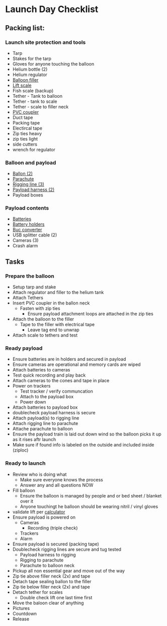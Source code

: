 # Launch Day Checklist

## Packing list:

### Launch site protection and tools 
- Tarp
- Stakes for the tarp
- Gloves for anyone touching the balloon
- Helium bottle (2)
- Helium regulator
- [Balloon filler](https://the-rocketman.com/weather-balloon-inflator-2/)
- [Lift scale](https://the-rocketman.com/weather-balloon-inflator-2/)
- Fish scale (backup)
- Tether - Tank to balloon
- Tether - tank to scale
- Tether - scale to filler neck
- [PVC coupler](https://www.menards.com/main/plumbing/pipe-fittings/pvc-pipe-fittings/nibco-reg-socket-pvc-coupling/f00020t/p-1444449169639-c-8571.htm?tid=4994189286407020233&ipos=4)
- Duct tape
- Packing tape
- Electircal tape
- Zip ties heavy
- zip ties light
- side cutters
- wrench for regulator

### Balloon and payload
- [Ballon (2)](https://www.kaymont.com/product-page/hab-1500)
- [Parachute](https://the-rocketman.com/recovery-html/)
- [Rigging line (3)](https://the-rocketman.com/recovery-shock-cord-habs/)
- [Payload harness (2)](https://the-rocketman.com/4-point-recovery-harness-for-habs/)
- Payload boxes

### Payload contents
- [Batteries](https://smile.amazon.com/Energizer-Lithium-Batteries-Ultimate-Battery/dp/B01C4PP8FK/ref=sr_1_2?crid=2C5PEHZCLZH9J&keywords=energizer%2Blithium%2Baa&qid=1649131524&rdc=1&sprefix=energizer%2Blithium%2Ba%2Caps%2C245&sr=8-2&th=1)
- [Battery holders](https://smile.amazon.com/gp/product/B08B86WYL3/ref=ewc_pr_img_2?smid=AJJYA8M5YMCKV&psc=1)
- [Buc converter]()
- USB splitter cable (2)
- Cameras (3)
- Crash alarm

## Tasks

### Prepare the balloon
- Setup tarp and stake
- Attach regulator and filler to the helium tank
- Attach Tethers
- Insert PVC coupler in the ballon neck
  - Fasten with zip ties
    - Ensure payload attachment loops are attached in the zip ties
- Attach the balloon to the filler
  - Tape to the filler with electrical tape
    - Leave tag end to unwrap
- Attach scale to tethers and test

### Ready payload
- Ensure batteries are in holders and secured in payload
- Ensure cameras are operational and memory cards are wiped
- Attach batteries to cameras
- Test quick recording and play back
- Attach cameras to the cones and tape in place
- Power on trackers
  - Test tracker / verify communcation
  - Attach to the payload box
  - Power down
- Attach batteries to payload box
- doublecheck payload harness is secure
- Attach payload(s) to rigging line
- Attach rigging line to parachute
- Attache parachute to balloon
- Ensure the payload train is laid out down wind so the balloon picks it up as it rises aftr launch
- Make sure if found info is labeled on the outside and included inside (ziploc)

### Ready to launch
- Review who is doing what
  - Make sure everyone knows the process
  - Answer any and all questions NOW
- Fill balloon
  - Ensure the balloon is managed by people and or bed sheet / blanket over it
  - Anyone touchingt he balloon should be wearing nitril / vinyl gloves
- validate lift per [calculator](http://tools.highaltitudescience.com/#)
- Ensure payload is powered on
  - Cameras
    - Recording (triple check)
  - Trackers
  - Alarm 
- Ensure payload is secured (packing tape)
- Doublecheck rigging lines are secure and tug tested
  - Payload harness to rigging
  - Rigging to parachute
  - Parachute to balloon neck
- Pickup all non essential gear and move out of the way
- Zip tie above filler neck (2x) and tape
- Detach tape sealing ballon to the filler
- Zip tie below filler neck (2x) and tape
- Detach tether for scales
  - Double check lift one last time first
- Move the baloon clear of anything
- Pictures
- Countdown
- Release

